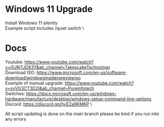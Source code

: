 # Windows 11 Upgrade
Install Windows 11 silently \
Example script includes /quiet switch \

# Docs
Youtube: https://www.youtube.com/watch?v=i0JRjTJD83Y&ab_channel=TakescakeTechnology \
Download ISO: https://www.microsoft.com/en-us/software-download/windowsinsiderpreviewiso \
Example of manual upgrade: https://www.youtube.com/watch?v=svVG3CT3D2I&ab_channel=Pureinfotech \
Switches: https://docs.microsoft.com/en-us/windows-hardware/manufacture/desktop/windows-setup-command-line-options \
Discord: https://discord.gg/hyE2a9KMKP \


All script updating is done on the main branch please be kind if you run into any errors
